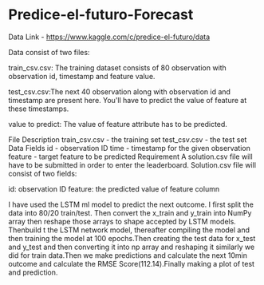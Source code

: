 # Predice-el-futuro-Forecast


Data Link - https://www.kaggle.com/c/predice-el-futuro/data

Data consist of two files:

train_csv.csv: The training dataset consists of 80 observation with observation id, timestamp and feature value.

test_csv.csv:The next 40 observation along with observation id and timestamp are present here. You'll have to predict the value of feature at these timestamps.

value to predict: The value of feature attribute has to be predicted.

File Description
train_csv.csv - the training set
test_csv.csv - the test set
Data Fields
id - observation ID
time - timestamp for the given observation
feature - target feature to be predicted
Requirement
A solution.csv file will have to be submitted in order to enter the leaderboard. Solution.csv file will consist of two fields:

id: observation ID
feature: the predicted value of feature column

I have used the LSTM ml model to predict the next outcome. I first split the data into 80/20 train/test. Then convert the x_train and y_train into NumPy array then reshape those arrays to shape accepted by LSTM models. Thenbuild t the LSTM network model, thereafter compiling the model and then training the model at 100 epochs.Then creating the test data for x_test and y_test and then converting it into np array and reshaping it similarly we did for train data.Then we make predictions and calculate the next 10min outcome and calculate the RMSE Score(112.14).Finally making a plot of test and prediction.
